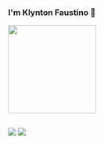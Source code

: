 ### I'm Klynton Faustino 🚀

<div align=>
  <a href="https://github.com/klyntonfaustino">
  <img height="180em" src="https://github-readme-stats.vercel.app/api?username=klyntonfaustino&show_icons=true&theme=dark&include_all_commits=true&count_private=true"/>
  </div>
  
##  

<div>
  <a href = "mailto:klynton19@gmail.com"><img src=https://img.shields.io/badge/Gmail-D14836?style=for-the-badge&logo=gmail&logoColor=white></a>
  <a href="https://www.linkedin.com/in/klynton-faustino-a120661a3/" target="_blank"><img src="https://img.shields.io/badge/-LinkedIn-%230077B5?style=for-the-badge&logo=linkedin&logoColor=white" target="_blank"></a> 
</div>
